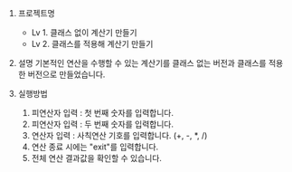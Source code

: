 1. 프로젝트명
   - Lv 1. 클래스 없이 계산기 만들기
   - Lv 2. 클래스를 적용해 계산기 만들기

2. 설명
   기본적인 연산을 수행할 수 있는 계산기를 클래스 없는 버전과 클래스를 적용한 버전으로 만들었습니다.

3. 실행방법
   1) 피연산자 입력 : 첫 번째 숫자를 입력합니다.
   2) 피연산자 입력 : 두 번째 숫자를 입력합니다.
   3) 연산자 입력 : 사칙연산 기호를 입력합니다. (+, -, *, /)
   4) 연산 종료 시에는 "exit"를 입력합니다.
   5) 전체 연산 결과값을 확인할 수 있습니다.
